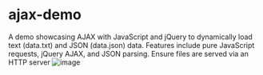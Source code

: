 # ajax-demo
A demo showcasing AJAX with JavaScript and jQuery to dynamically load text (data.txt) and JSON (data.json) data. Features include pure JavaScript requests, jQuery AJAX, and JSON parsing. Ensure files are served via an HTTP server
![image](https://github.com/user-attachments/assets/a5144d5f-23e4-4a20-8523-f5e0b3fbc694)
